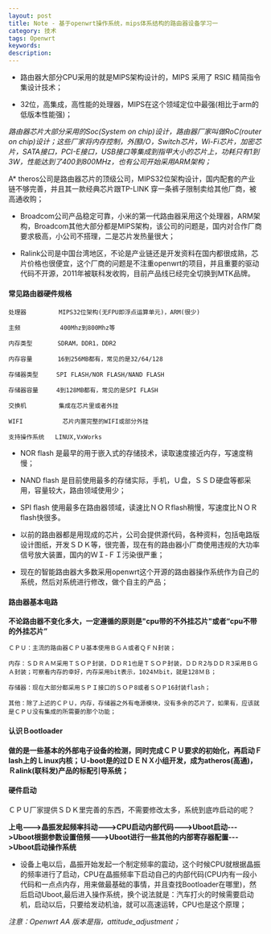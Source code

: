 ```yaml
---
layout: post
title: Note - 基于openwrt操作系统，mips体系结构的路由器设备学习一
category: 技术
tags: Openwrt
keywords:
description:
---
```


* 路由器大部分CPU采用的就是MIPS架构设计的，MIPS 采用了 RSIC 精简指令集设计技术；

* 32位，高集成，高性能的处理器，MIPS在这个领域定位中最强(相比于arm的低版本性能强)；

*路由器芯片大部分采用的Soc(System on chip)设计，路由器厂家叫做RoC(router on chip)设计；这些厂家将内存控制，外围I/O，Switch芯片，Wi-Fi芯片，加密芯片，SATA接口，PCI-E接口，USB接口等集成到指甲大小的芯片上，功耗只有1到3W，性能达到了400到800MHz，也有公司开始采用ARM架构；*

A* theros公司是路由器芯片的顶级公司，MIPS32位架构设计，国内配套的产业链不够完善，并且其一款经典芯片跟TP-LINK 穿一条裤子限制卖给其他厂商，被高通收购；

* Broadcom公司产品稳定可靠，小米的第一代路由器采用这个处理器，ARM架构，Broadcom其他大部分都是MIPS架构，该公司的问题是，国内对合作厂商要求极高，小公司不搭理，二是芯片发热量很大；

* Ralink公司是中国台湾地区，不论是产业链还是开发资料在国内都很成熟，芯片价格也很便宜，这个厂商的问题是不注重openwrt的项目，并且重要的驱动代码不开源，2011年被联科发收购，目前产品线已经完全切换到MTK品牌。

#### 常见路由器硬件规格

```
处理器         MIPS32位架构(无FPU即浮点运算单元)，ARM(很少)

主频           400Mhz到800Mhz等

内存类型       SDRAM，DDR1，DDR2

内存容量       16到256MB都有，常见的是32/64/128

存储器类型     SPI FLASH/NOR FLASH/NAND FLASH

存储器容量     4到128MB都有，常见的是SPI FLASH

交换机         集成在芯片里或者外挂

WIFI           芯片内置完整的WIFI或部分外挂

支持操作系统   LINUX,VxWorks
```

* NOR flash 是最早的用于嵌入式的存储技术，读取速度接近内存，写速度稍慢；

* NAND flash 是目前使用最多的存储实际，手机，Ｕ盘，ＳＳＤ硬盘等都采用，容量较大，路由领域使用少；

* SPI flash 使用最多在路由器领域，读速比ＮＯＲflash稍慢，写速度比ＮＯＲflash快很多。

* 以前的路由器都是用现成的芯片，公司会提供源代码，各种资料，包括电路版设计图纸，开发ＳＤＫ等，很完善，现在有的路由器小厂商使用违规的大功率信号放大装置，国内的ＷＩ-ＦＩ污染很严重；

* 现在的智能路由器大多数采用openwrt这个开源的路由器操作系统作为自己的系统，然后对系统进行修改，做个自主的产品；

#### 路由器基本电路

**不论路由器不变化多大，一定遵循的原则是"cpu带的不外挂芯片"或者“cpu不带的外挂芯片”**

```
ＣＰＵ：主流的路由器ＣＰＵ基本使用ＢＧＡ或者ＱＦＮ封装；

内存：ＳＤＲＡＭ采用ＴＳＯＰ封装，ＤＤＲ1也是ＴＳＯＰ封装，ＤＤＲ2与ＤＤＲ3采用ＢＧＡ封装；可察看内存的幸好，内存采用bit表示，1024Ｍbit，就是128ＭＢ；

存储器：现在大部分都采用ＳＰＩ接口的ＳＯＰ8或者ＳＯＰ16封装flash；

其他：除了上述的ＣＰＵ，内存，存储器之外有电源模块，没有多余的芯片了，如果有，应该就是ＣＰＵ没有集成的所需要的那个功能；
```

#### 认识Ｂootloader

**做的是一些基本的外部电子设备的检测，同时完成ＣＰＵ要求的初始化，再启动Ｆlash上的Ｌinux内核；Ｕ-boot是的过ＤＥＮＸ小组开发，成为atheros(高通)，Ｒalink(联科发)产品的标配引导系统；**

#### 硬件启动

ＣＰＵ厂家提供ＳＤＫ里完善的东西，不需要修改太多，系统到底咋启动的呢？


**上电--->晶振发起频率抖动--->CPU启动内部代码--->Uboot启动--->Uboot根据参数设置倍频--->Uboot进行一些其他的内部寄存器配置--->Uboot启动操作系统**

* 设备上电以后，晶振开始发起一个制定频率的震动，这个时候CPU就根据晶振的频率进行了启动，CPU在晶振频率下启动自己的内部代码(CPU内有一段小代码和一点点内存，用来做最基础的事情，并且查找Bootloader在哪里)，然后启动Uboot,最后进入操作系统，换个说法就是：汽车打火的时候需要启动机，启动以后，只要给发动机油，就可以高速运转，CPU也是这个原理；

*注意：Openwrt AA 版本是指，attitude_adjustment；*


